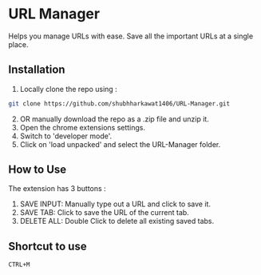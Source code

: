 
# URL Manager

Helps you manage URLs with ease.
Save all the important URLs at a single place.











## Installation

1. Locally clone the repo using :

```bash
git clone https://github.com/shubhharkawat1406/URL-Manager.git
```
2. OR manually download the repo as a .zip file and unzip it.
3. Open the chrome extensions settings.
4. Switch to 'developer mode'.
5. Click on 'load unpacked' and select the URL-Manager folder. 



## How to Use

The extension has 3 buttons :

1. SAVE INPUT: Manually type out a URL and click to save it.
2. SAVE TAB: Click to save the URL of the current tab.
3. DELETE ALL: Double Click to delete all existing saved tabs.

## Shortcut to use
```bash
CTRL+M
```
